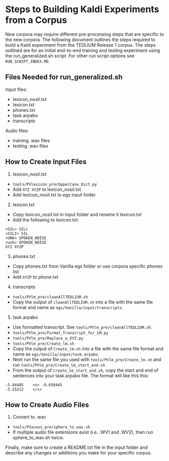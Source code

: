 Steps to Building Kaldi Experiments from a Corpus
==================================================

New corpora may require different pre-processing steps that are specific to the new corpora. The following document outlines the steps required to build a Kaldi experiment from the TEDLIUM Release 1 corpus. The steps outlined are for an initial end-to-end training and testing experiment using the run_generalized.sh script. For other run script options see `RUN_SCRIPT_INDEX.MD`.

Files Needed for run_generalized.sh
------------------------------------

Input files:
- lexicon_nosil.txt
- lexicon.txt
- phones.txt
- task.arpabo
- transcripts

Audio files:
- training .wav files
- testing .wav files

How to Create Input Files
--------------------------
1) lexicon_nosil.txt
- `tools/PVlexicon_pre/UpperCase_Dict.py`
- Add `XYZ XYZP` to lexicon_nosil.txt 
- Add lexicon_nosil.txt to egs input folder

2) lexicon.txt
- Copy lexicon_nosil.txt in input folder and rename it lexicon.txt
- Add the following to lexicon.txt:
```
<SIL> SILc
<SILI> SIL
<UNK> SPOKEN_NOISE
<unk> SPOKEN_NOISE
XYZ XYZP
```

3) phones.txt
- Copy phones.txt from Vanilla egs folder or use corpora specific phones list
- Add `XYZP` to phone.txt

4) transcripts
- `tools/PVlm_pre/cleanAllTEDLIUM.sh`
- Copy the output of `cleanAllTEDLIUM.sh` into a file with the same file format and name as `egs/Vanilla/input/transcripts`. 

5) task.arpabo
- Use formatted transcript. See `tools/PVlm_pre/cleanAllTEDLIUM.sh`.
- `tools/PVlm_pre/Format_Transcript_for_LM.py`
- `tools/PVlm_pre/Replace_w_XYZ.py`
- `tools/PVlm_pre/Create_lm.sh`
- Copy the output of `Create_lm.sh` into a file with the same file format and name as `egs/Vanilla/input/task.arpabo`. 
- Next run the same file you used with `tools/PVlm_pre/Create_lm.sh` and run `tools/PVlm_pre/Create_lm_start_end.sh`
- From the output of `Create_lm_start_end.sh`, copy the start and end of sentences into your task.arpabo file. The format will like this this:

```
-5.84485	<s>	-0.658445
-3.25212	</s>
```

How to Create Audio Files
--------------------------
1) Convert to .wav
- `tools/PVacous_pre/sphere_to_wav.sh`
- If multiple audio file extensions exist (i.e. .WV1 and .WV2), then run sphere_to_wav.sh twice. 

Finally, make sure to create a README.txt file in the input folder and describe any changes or additions you make for your specific corpus.
